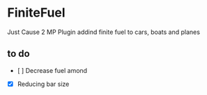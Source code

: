 FiniteFuel
==========

Just Cause 2 MP Plugin addind finite fuel to cars, boats and planes

to do
-----
 - [ ] Decrease fuel amond
 - [x] Reducing bar size

